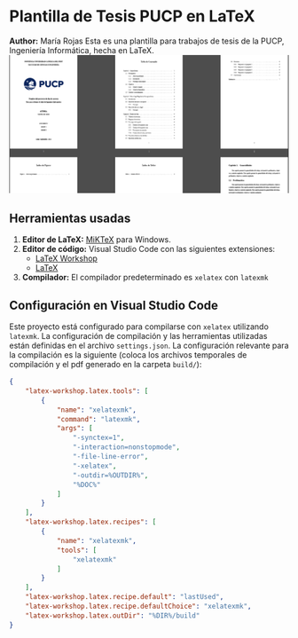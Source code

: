 
# Plantilla de Tesis PUCP en LaTeX

**Author:** María Rojas
Esta es una plantilla para trabajos de tesis de la PUCP, Ingeniería Informática, hecha en LaTeX.
![Vista PDF](Images/pdf.png)

## Herramientas usadas

1. **Editor de LaTeX:** [MiKTeX](https://miktex.org/) para Windows.
2. **Editor de código:** Visual Studio Code con las siguientes extensiones:
   - [LaTeX Workshop](https://marketplace.visualstudio.com/items?itemName=James-Yu.latex-workshop)
   - [LaTeX](https://marketplace.visualstudio.com/items?itemName=mathematic.vscode-latex)
3. **Compilador:** El compilador predeterminado es `xelatex` con `latexmk`

## Configuración en Visual Studio Code

Este proyecto está configurado para compilarse con `xelatex` utilizando `latexmk`. La configuración de compilación y las herramientas utilizadas están definidas en el archivo `settings.json`. La configuración relevante para la compilación es la siguiente (coloca los archivos temporales de compilación y el pdf generado en la carpeta `build/`):

```json
{
    "latex-workshop.latex.tools": [
        {
            "name": "xelatexmk",
            "command": "latexmk",
            "args": [
                "-synctex=1",
                "-interaction=nonstopmode",
                "-file-line-error",
                "-xelatex",
                "-outdir=%OUTDIR%",
                "%DOC%"
            ]
        }
    ],
    "latex-workshop.latex.recipes": [
        {
            "name": "xelatexmk",
            "tools": [
                "xelatexmk"
            ]
        }
    ],
    "latex-workshop.latex.recipe.default": "lastUsed",
    "latex-workshop.latex.recipe.defaultChoice": "xelatexmk",
    "latex-workshop.latex.outDir": "%DIR%/build"
}
